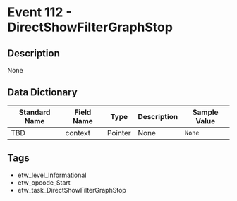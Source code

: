 # Event 112 - DirectShowFilterGraphStop

## Description
None

## Data Dictionary
|Standard Name|Field Name|Type|Description|Sample Value|
|---|---|---|---|---|
|TBD|context|Pointer|None|`None`|

## Tags
* etw_level_Informational
* etw_opcode_Start
* etw_task_DirectShowFilterGraphStop